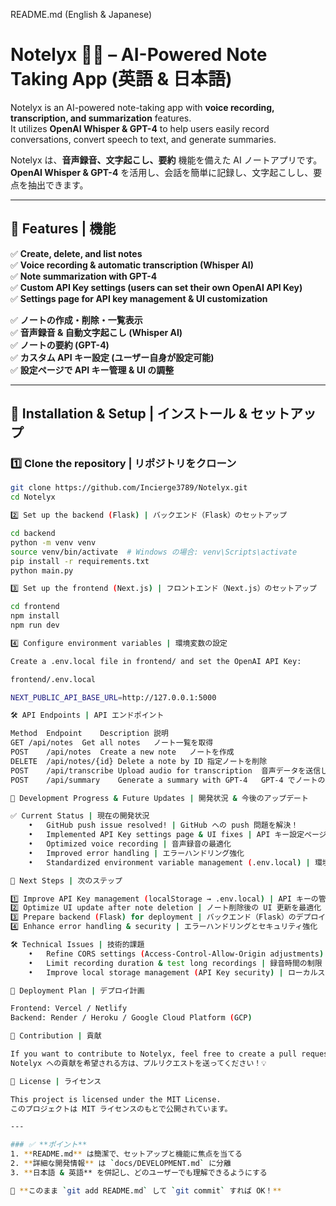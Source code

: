 README.md (English & Japanese)

# Notelyx 📝🎤 – AI-Powered Note Taking App (英語 & 日本語)

Notelyx is an AI-powered note-taking app with **voice recording, transcription, and summarization** features.  
It utilizes **OpenAI Whisper & GPT-4** to help users easily record conversations, convert speech to text, and generate summaries.

Notelyx は、**音声録音、文字起こし、要約** 機能を備えた AI ノートアプリです。  
**OpenAI Whisper & GPT-4** を活用し、会話を簡単に記録し、文字起こしし、要点を抽出できます。

---

## 🚀 Features | 機能

✅ **Create, delete, and list notes**  
✅ **Voice recording & automatic transcription (Whisper AI)**  
✅ **Note summarization with GPT-4**  
✅ **Custom API Key settings (users can set their own OpenAI API Key)**  
✅ **Settings page for API key management & UI customization**  

✅ **ノートの作成・削除・一覧表示**  
✅ **音声録音 & 自動文字起こし (Whisper AI)**  
✅ **ノートの要約 (GPT-4)**  
✅ **カスタム API キー設定 (ユーザー自身が設定可能)**  
✅ **設定ページで API キー管理 & UI の調整**  

---

## 🔧 Installation & Setup | インストール & セットアップ

### 1️⃣ Clone the repository | リポジトリをクローン
```sh
git clone https://github.com/Incierge3789/Notelyx.git
cd Notelyx

2️⃣ Set up the backend (Flask) | バックエンド（Flask）のセットアップ

cd backend
python -m venv venv
source venv/bin/activate  # Windows の場合: venv\Scripts\activate
pip install -r requirements.txt
python main.py

3️⃣ Set up the frontend (Next.js) | フロントエンド（Next.js）のセットアップ

cd frontend
npm install
npm run dev

4️⃣ Configure environment variables | 環境変数の設定

Create a .env.local file in frontend/ and set the OpenAI API Key:

frontend/.env.local

NEXT_PUBLIC_API_BASE_URL=http://127.0.0.1:5000

🛠 API Endpoints | API エンドポイント

Method	Endpoint	Description	説明
GET	/api/notes	Get all notes	ノート一覧を取得
POST	/api/notes	Create a new note	ノートを作成
DELETE	/api/notes/{id}	Delete a note by ID	指定ノートを削除
POST	/api/transcribe	Upload audio for transcription	音声データを送信し、Whisper で文字起こし
POST	/api/summary	Generate a summary with GPT-4	GPT-4 でノートの要約

📌 Development Progress & Future Updates | 開発状況 & 今後のアップデート

✅ Current Status | 現在の開発状況
	•	GitHub push issue resolved! | GitHub への push 問題を解決！
	•	Implemented API Key settings page & UI fixes | API キー設定ページ & UI 修正完了
	•	Optimized voice recording | 音声録音の最適化
	•	Improved error handling | エラーハンドリング強化
	•	Standardized environment variable management (.env.local) | 環境変数管理を .env.local に統一

🚀 Next Steps | 次のステップ

1️⃣ Improve API Key management (localStorage → .env.local) | API キーの管理を改善
2️⃣ Optimize UI update after note deletion | ノート削除後の UI 更新を最適化
3️⃣ Prepare backend (Flask) for deployment | バックエンド（Flask）のデプロイ準備
4️⃣ Enhance error handling & security | エラーハンドリングとセキュリティ強化

🛠 Technical Issues | 技術的課題
	•	Refine CORS settings (Access-Control-Allow-Origin adjustments) | CORS 設定の見直し
	•	Limit recording duration & test long recordings | 録音時間の制限 & 長時間録音のテスト
	•	Improve local storage management (API Key security) | ローカルストレージ管理の改善（API キーの安全性向上）

🔧 Deployment Plan | デプロイ計画

Frontend: Vercel / Netlify
Backend: Render / Heroku / Google Cloud Platform (GCP)

🎯 Contribution | 貢献

If you want to contribute to Notelyx, feel free to create a pull request! 🚀
Notelyx への貢献を希望される方は、プルリクエストを送ってください！💡

📜 License | ライセンス

This project is licensed under the MIT License.
このプロジェクトは MIT ライセンスのもとで公開されています。

---

### ✅ **ポイント**
1. **README.md** は簡潔で、セットアップと機能に焦点を当てる  
2. **詳細な開発情報** は `docs/DEVELOPMENT.md` に分離  
3. **日本語 & 英語** を併記し、どのユーザーでも理解できるようにする  

🚀 **このまま `git add README.md` して `git commit` すれば OK！**
